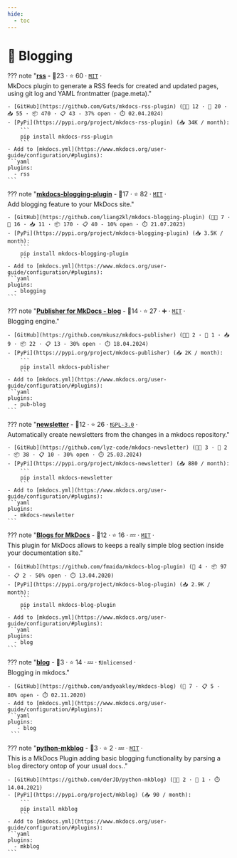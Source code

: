 ```yaml
---
hide:
  - toc
---
```


# 💬 Blogging


??? note "<b><a href="https://github.com/Guts/mkdocs-rss-plugin">rss</a></b>  - 🥇23 ·  ⭐ 60 · <code><a href="http://bit.ly/34MBwT8">MIT</a></code> · <code><img src="https://cdn.icon-icons.com/icons2/1465/PNG/512/701electricplug_100845.png" style="display:inline;" width="13" height="13"></code><br>MkDocs plugin to generate a RSS feeds for created and updated pages, using git log and YAML frontmatter (page.meta)."

    - [GitHub](https://github.com/Guts/mkdocs-rss-plugin) (👨‍💻 12 · 🔀 20 · 📥 55 · 📦 470 · 📋 43 - 37% open · ⏱️ 02.04.2024)
    - [PyPi](https://pypi.org/project/mkdocs-rss-plugin) (📥 34K / month):
	    ```
	    pip install mkdocs-rss-plugin
	    ```
    - Add to [mkdocs.yml](https://www.mkdocs.org/user-guide/configuration/#plugins):
    ```yaml
    plugins:
      - rss
    ```

??? note "<b><a href="https://github.com/liang2kl/mkdocs-blogging-plugin">mkdocs-blogging-plugin</a></b>  - 🥈17 ·  ⭐ 82 · <code><a href="http://bit.ly/34MBwT8">MIT</a></code> · <code><img src="https://cdn.icon-icons.com/icons2/1465/PNG/512/701electricplug_100845.png" style="display:inline;" width="13" height="13"></code><br>Add blogging feature to your MkDocs site."

    - [GitHub](https://github.com/liang2kl/mkdocs-blogging-plugin) (👨‍💻 7 · 🔀 16 · 📥 11 · 📦 170 · 📋 40 - 10% open · ⏱️ 21.07.2023)
    - [PyPi](https://pypi.org/project/mkdocs-blogging-plugin) (📥 3.5K / month):
	    ```
	    pip install mkdocs-blogging-plugin
	    ```
    - Add to [mkdocs.yml](https://www.mkdocs.org/user-guide/configuration/#plugins):
    ```yaml
    plugins:
      - blogging
    ```

??? note "<b><a href="https://github.com/mkusz/mkdocs-publisher">Publisher for MkDocs - blog</a></b>  - 🥈14 ·  ⭐ 27 · ➕ · <code><a href="http://bit.ly/34MBwT8">MIT</a></code> · <code><img src="https://cdn.icon-icons.com/icons2/1465/PNG/512/701electricplug_100845.png" style="display:inline;" width="13" height="13"></code><br>Blogging engine."

    - [GitHub](https://github.com/mkusz/mkdocs-publisher) (👨‍💻 2 · 🔀 1 · 📥 9 · 📦 22 · 📋 13 - 30% open · ⏱️ 18.04.2024)
    - [PyPi](https://pypi.org/project/mkdocs-publisher) (📥 2K / month):
	    ```
	    pip install mkdocs-publisher
	    ```
    - Add to [mkdocs.yml](https://www.mkdocs.org/user-guide/configuration/#plugins):
    ```yaml
    plugins:
      - pub-blog
    ```

??? note "<b><a href="https://github.com/lyz-code/mkdocs-newsletter">newsletter</a></b>  - 🥉12 ·  ⭐ 26 · <code><a href="http://bit.ly/2M0xdwT">❗️GPL-3.0</a></code> · <code><img src="https://cdn.icon-icons.com/icons2/1465/PNG/512/701electricplug_100845.png" style="display:inline;" width="13" height="13"></code><br>Automatically create newsletters from the changes in a mkdocs repository."

    - [GitHub](https://github.com/lyz-code/mkdocs-newsletter) (👨‍💻 3 · 🔀 2 · 📦 38 · 📋 10 - 30% open · ⏱️ 25.03.2024)
    - [PyPi](https://pypi.org/project/mkdocs-newsletter) (📥 880 / month):
	    ```
	    pip install mkdocs-newsletter
	    ```
    - Add to [mkdocs.yml](https://www.mkdocs.org/user-guide/configuration/#plugins):
    ```yaml
    plugins:
      - mkdocs-newsletter
    ```

??? note "<b><a href="https://github.com/fmaida/mkdocs-blog-plugin">Blogs for MkDocs</a></b>  - 🥉12 ·  ⭐ 16 · 💤 · <code><a href="http://bit.ly/34MBwT8">MIT</a></code> · <code><img src="https://cdn.icon-icons.com/icons2/1465/PNG/512/701electricplug_100845.png" style="display:inline;" width="13" height="13"></code><br>This plugin for MkDocs allows to keeps a really simple blog section inside your documentation site."

    - [GitHub](https://github.com/fmaida/mkdocs-blog-plugin) (🔀 4 · 📦 97 · 📋 2 - 50% open · ⏱️ 13.04.2020)
    - [PyPi](https://pypi.org/project/mkdocs-blog-plugin) (📥 2.9K / month):
	    ```
	    pip install mkdocs-blog-plugin
	    ```
    - Add to [mkdocs.yml](https://www.mkdocs.org/user-guide/configuration/#plugins):
    ```yaml
    plugins:
      - blog
    ```

??? note "<b><a href="https://github.com/andyoakley/mkdocs-blog">blog</a></b>  - 🥉3 ·  ⭐ 14 · 💤 · <code>❗Unlicensed</code> · <code><img src="https://cdn.icon-icons.com/icons2/1465/PNG/512/701electricplug_100845.png" style="display:inline;" width="13" height="13"></code><br>Blogging in mkdocs."

    - [GitHub](https://github.com/andyoakley/mkdocs-blog) (🔀 7 · 📋 5 - 80% open · ⏱️ 02.11.2020)
    - Add to [mkdocs.yml](https://www.mkdocs.org/user-guide/configuration/#plugins):
    ```yaml
    plugins:
       - blog
     ```

??? note "<b><a href="https://github.com/derJD/python-mkblog">python-mkblog</a></b>  - 🥉3 ·  ⭐ 2 · 💤 · <code><a href="http://bit.ly/34MBwT8">MIT</a></code> · <code><img src="https://cdn.icon-icons.com/icons2/1465/PNG/512/701electricplug_100845.png" style="display:inline;" width="13" height="13"></code><br>This is a MkDocs Plugin adding basic blogging functionality by parsing a `blog` directory ontop of your usual `docs`.."

    - [GitHub](https://github.com/derJD/python-mkblog) (👨‍💻 2 · 🔀 1 · ⏱️ 14.04.2021)
    - [PyPi](https://pypi.org/project/mkblog) (📥 90 / month):
	    ```
	    pip install mkblog
	    ```
    - Add to [mkdocs.yml](https://www.mkdocs.org/user-guide/configuration/#plugins):
    ```yaml
    plugins:
      - mkblog
    ```